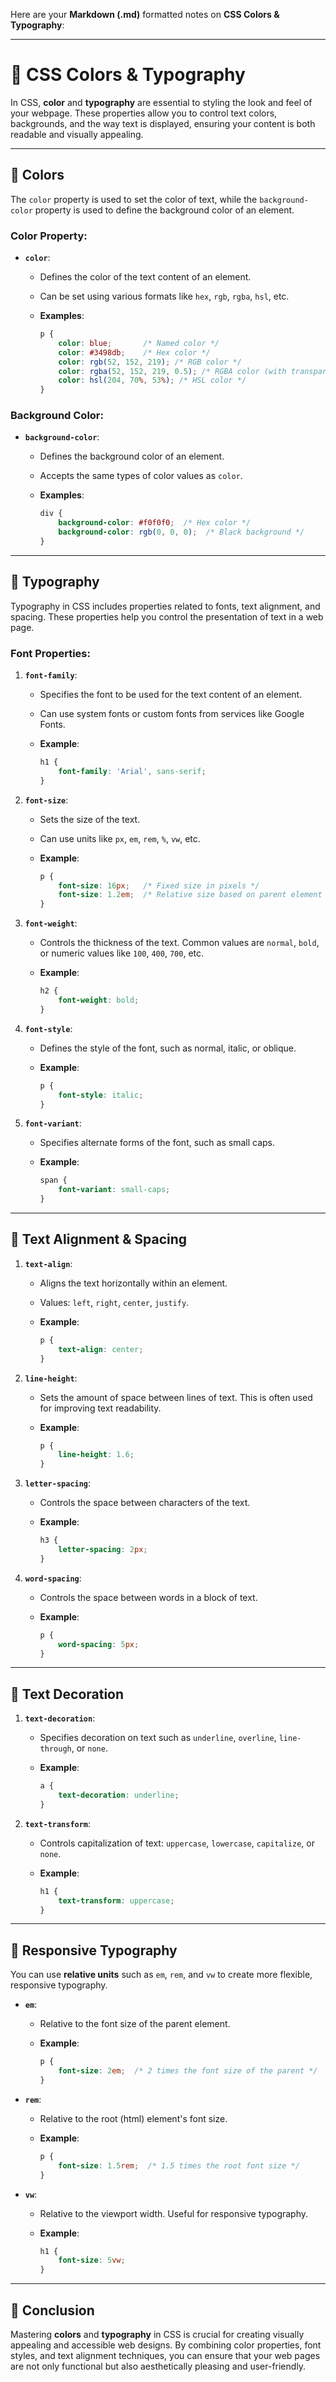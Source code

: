 Here are your **Markdown (.md)** formatted notes on **CSS Colors & Typography**:

---

# 📝 CSS Colors & Typography

In CSS, **color** and **typography** are essential to styling the look and feel of your webpage. These properties allow you to control text colors, backgrounds, and the way text is displayed, ensuring your content is both readable and visually appealing.

---

## 🔹 **Colors**

The `color` property is used to set the color of text, while the `background-color` property is used to define the background color of an element.

### **Color Property**:

* **`color`**:

  * Defines the color of the text content of an element.
  * Can be set using various formats like `hex`, `rgb`, `rgba`, `hsl`, etc.
  * **Examples**:

    ```css
    p {
        color: blue;       /* Named color */
        color: #3498db;    /* Hex color */
        color: rgb(52, 152, 219); /* RGB color */
        color: rgba(52, 152, 219, 0.5); /* RGBA color (with transparency) */
        color: hsl(204, 70%, 53%); /* HSL color */
    }
    ```

### **Background Color**:

* **`background-color`**:

  * Defines the background color of an element.
  * Accepts the same types of color values as `color`.
  * **Examples**:

    ```css
    div {
        background-color: #f0f0f0;  /* Hex color */
        background-color: rgb(0, 0, 0);  /* Black background */
    }
    ```

---

## 🔹 **Typography**

Typography in CSS includes properties related to fonts, text alignment, and spacing. These properties help you control the presentation of text in a web page.

### **Font Properties**:

1. **`font-family`**:

   * Specifies the font to be used for the text content of an element.
   * Can use system fonts or custom fonts from services like Google Fonts.
   * **Example**:

     ```css
     h1 {
         font-family: 'Arial', sans-serif;
     }
     ```

2. **`font-size`**:

   * Sets the size of the text.
   * Can use units like `px`, `em`, `rem`, `%`, `vw`, etc.
   * **Example**:

     ```css
     p {
         font-size: 16px;   /* Fixed size in pixels */
         font-size: 1.2em;  /* Relative size based on parent element */
     }
     ```

3. **`font-weight`**:

   * Controls the thickness of the text. Common values are `normal`, `bold`, or numeric values like `100`, `400`, `700`, etc.
   * **Example**:

     ```css
     h2 {
         font-weight: bold;
     }
     ```

4. **`font-style`**:

   * Defines the style of the font, such as normal, italic, or oblique.
   * **Example**:

     ```css
     p {
         font-style: italic;
     }
     ```

5. **`font-variant`**:

   * Specifies alternate forms of the font, such as small caps.
   * **Example**:

     ```css
     span {
         font-variant: small-caps;
     }
     ```

---

## 🔹 **Text Alignment & Spacing**

1. **`text-align`**:

   * Aligns the text horizontally within an element.
   * Values: `left`, `right`, `center`, `justify`.
   * **Example**:

     ```css
     p {
         text-align: center;
     }
     ```

2. **`line-height`**:

   * Sets the amount of space between lines of text. This is often used for improving text readability.
   * **Example**:

     ```css
     p {
         line-height: 1.6;
     }
     ```

3. **`letter-spacing`**:

   * Controls the space between characters of the text.
   * **Example**:

     ```css
     h3 {
         letter-spacing: 2px;
     }
     ```

4. **`word-spacing`**:

   * Controls the space between words in a block of text.
   * **Example**:

     ```css
     p {
         word-spacing: 5px;
     }
     ```

---

## 🔹 **Text Decoration**

1. **`text-decoration`**:

   * Specifies decoration on text such as `underline`, `overline`, `line-through`, or `none`.
   * **Example**:

     ```css
     a {
         text-decoration: underline;
     }
     ```

2. **`text-transform`**:

   * Controls capitalization of text: `uppercase`, `lowercase`, `capitalize`, or `none`.
   * **Example**:

     ```css
     h1 {
         text-transform: uppercase;
     }
     ```

---

## 🔹 **Responsive Typography**

You can use **relative units** such as `em`, `rem`, and `vw` to create more flexible, responsive typography.

* **`em`**:

  * Relative to the font size of the parent element.
  * **Example**:

    ```css
    p {
        font-size: 2em;  /* 2 times the font size of the parent */
    }
    ```

* **`rem`**:

  * Relative to the root (html) element's font size.
  * **Example**:

    ```css
    p {
        font-size: 1.5rem;  /* 1.5 times the root font size */
    }
    ```

* **`vw`**:

  * Relative to the viewport width. Useful for responsive typography.
  * **Example**:

    ```css
    h1 {
        font-size: 5vw;
    }
    ```

---

## 🔹 **Conclusion**

Mastering **colors** and **typography** in CSS is crucial for creating visually appealing and accessible web designs. By combining color properties, font styles, and text alignment techniques, you can ensure that your web pages are not only functional but also aesthetically pleasing and user-friendly.
